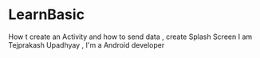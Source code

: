 # LearnBasic
How t create an Activity and how to send data , create Splash Screen
I am Tejprakash Upadhyay , I'm a Android developer 
